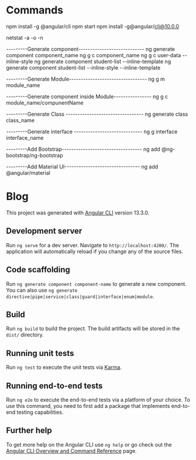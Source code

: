 # Commands
npm install -g @angular/cli
npm start
npm install -g@angular/cli@10.0.0

netstat -a -o -n

---------Generate component----------------------------
ng generate component component_name
ng g c component_name
ng g c user-data --inline-style
ng generate component student-list --inline-template
ng generate component student-list --inline-style --inline-template

---------Generate Module---------------------------------
ng g m module_name

---------Generate component inside Module----------------
ng g c module_name/compunentName

---------Generate Class ---------------------------------
ng generate class class_name

---------Generate interface -----------------------------
ng g interface interface_name

---------Add Bootstrap----------------------------------
ng add @ng-bootstrap/ng-bootstrap

---------Add Material UI--------------------------------
ng add @angular/material



# Blog

This project was generated with [Angular CLI](https://github.com/angular/angular-cli) version 13.3.0.

## Development server

Run `ng serve` for a dev server. Navigate to `http://localhost:4200/`. The application will automatically reload if you change any of the source files.

## Code scaffolding

Run `ng generate component component-name` to generate a new component. You can also use `ng generate directive|pipe|service|class|guard|interface|enum|module`.

## Build

Run `ng build` to build the project. The build artifacts will be stored in the `dist/` directory.

## Running unit tests

Run `ng test` to execute the unit tests via [Karma](https://karma-runner.github.io).

## Running end-to-end tests

Run `ng e2e` to execute the end-to-end tests via a platform of your choice. To use this command, you need to first add a package that implements end-to-end testing capabilities.

## Further help

To get more help on the Angular CLI use `ng help` or go check out the [Angular CLI Overview and Command Reference](https://angular.io/cli) page.
